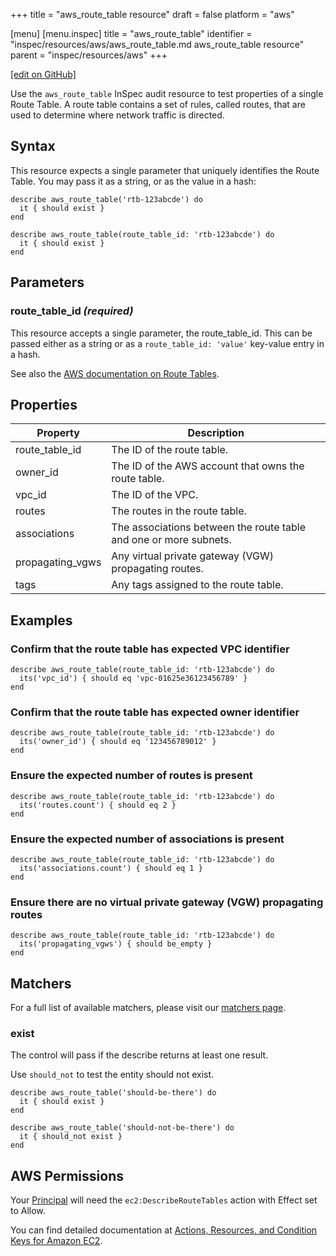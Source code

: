 +++
title = "aws_route_table resource"
draft = false
platform = "aws"

[menu]
  [menu.inspec]
    title = "aws_route_table"
    identifier = "inspec/resources/aws/aws_route_table.md aws_route_table resource"
    parent = "inspec/resources/aws"
+++

[\[edit on GitHub\]](https://github.com/inspec/inspec/blob/master/docs-chef-io/content/inspec/resources/aws_route_table.md)

Use the `aws_route_table` InSpec audit resource to test properties of a single Route Table. A route table contains a set of rules, called routes, that are used to determine where network traffic is directed.

## Syntax

This resource expects a single parameter that uniquely identifies the Route Table. You may pass it as a string, or as the value in a hash:

    describe aws_route_table('rtb-123abcde') do
      it { should exist }
    end

    describe aws_route_table(route_table_id: 'rtb-123abcde') do
      it { should exist }
    end

## Parameters

### route_table_id _(required)_

This resource accepts a single parameter, the route_table_id.
This can be passed either as a string or as a `route_table_id: 'value'` key-value entry in a hash.

See also the [AWS documentation on Route Tables](https://docs.aws.amazon.com/vpc/latest/userguide/VPC_Route_Tables.html).

## Properties

| Property         | Description                                                       |
| ---------------- | ----------------------------------------------------------------- |
| route_table_id   | The ID of the route table.                                        |
| owner_id         | The ID of the AWS account that owns the route table.              |
| vpc_id           | The ID of the VPC.                                                |
| routes           | The routes in the route table.                                    |
| associations     | The associations between the route table and one or more subnets. |
| propagating_vgws | Any virtual private gateway (VGW) propagating routes.             |
| tags             | Any tags assigned to the route table.                             |

## Examples

### Confirm that the route table has expected VPC identifier

    describe aws_route_table(route_table_id: 'rtb-123abcde') do
      its('vpc_id') { should eq 'vpc-01625e36123456789' }
    end

### Confirm that the route table has expected owner identifier

    describe aws_route_table(route_table_id: 'rtb-123abcde') do
      its('owner_id') { should eq '123456789012' }
    end

### Ensure the expected number of routes is present

    describe aws_route_table(route_table_id: 'rtb-123abcde') do
      its('routes.count') { should eq 2 }
    end

### Ensure the expected number of associations is present

    describe aws_route_table(route_table_id: 'rtb-123abcde') do
      its('associations.count') { should eq 1 }
    end

### Ensure there are no virtual private gateway (VGW) propagating routes

    describe aws_route_table(route_table_id: 'rtb-123abcde') do
      its('propagating_vgws') { should be_empty }
    end

## Matchers

For a full list of available matchers, please visit our [matchers page](/inspec/matchers/).

### exist

The control will pass if the describe returns at least one result.

Use `should_not` to test the entity should not exist.

    describe aws_route_table('should-be-there') do
      it { should exist }
    end

    describe aws_route_table('should-not-be-there') do
      it { should_not exist }
    end

## AWS Permissions

Your [Principal](https://docs.aws.amazon.com/IAM/latest/UserGuide/intro-structure.html#intro-structure-principal) will need the `ec2:DescribeRouteTables` action with Effect set to Allow.

You can find detailed documentation at [Actions, Resources, and Condition Keys for Amazon EC2](https://docs.aws.amazon.com/IAM/latest/UserGuide/list_amazonec2.html).
